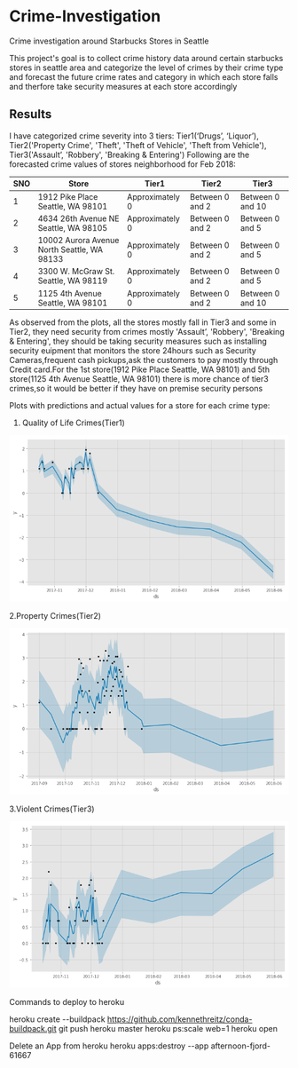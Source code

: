# Crime-Investigation

Crime investigation around Starbucks Stores in Seattle

This project's goal is to collect crime history data around certain starbucks stores in seattle area and categorize the level of crimes by their crime type and forecast the future crime rates and category in which each store falls and therfore take security measures at each store accordingly 

## Results
I have categorized crime severity into 3 tiers: Tier1(‘Drugs’, ‘Liquor’), Tier2('Property Crime',
'Theft', 'Theft of Vehicle', 'Theft from Vehicle'), Tier3('Assault’, 'Robbery', 'Breaking & Entering')
Following are the forecasted crime values of stores neighborhood for Feb 2018:


SNO | Store | Tier1 | Tier2 | Tier3 | 
--- | --- | --- | --- |--- |
1 | 1912 Pike Place Seattle, WA 98101 | Approximately 0 | Between 0 and 2 | Between 0 and 10 |
2 | 4634 26th Avenue NE Seattle, WA 98105 | Approximately 0 | Between 0 and 2 | Between 0 and 5 |
3 | 10002 Aurora Avenue North Seattle, WA 98133 | Approximately 0 | Between 0 and 2 | Between 0 and 5 |
4 | 3300 W. McGraw St. Seattle, WA 98119 | Approximately 0 | Between 0 and 2 | Between 0 and 5 |
5 | 1125 4th Avenue Seattle, WA 98101 | Approximately 0 | Between 0 and 2 | Between 0 and 10 |

As observed from the plots, all the stores mostly fall in Tier3 and some in Tier2, they need
security from crimes mostly 'Assault’, 'Robbery', 'Breaking & Entering', they should be taking security
measures such as installing security euipment that monitors the store 24hours such as Security
Cameras,frequent cash pickups,ask the customers to pay mostly through Credit card.For the 1st
store(1912 Pike Place Seattle, WA 98101) and 5th store(1125 4th Avenue Seattle, WA 98101) there is
more chance of tier3 crimes,so it would be better if they have on premise security persons

Plots with predictions and actual values for a store for each crime type:

1. Quality of Life Crimes(Tier1)

![alt text](https://github.com/LalithaPalleti/Crime-Investigation/blob/master/Tier1%20image.png)

2.Property Crimes(Tier2)

![alt text](https://github.com/LalithaPalleti/Crime-Investigation/blob/master/Tier2%20image.png)

3.Violent Crimes(Tier3)

![alt text](https://github.com/LalithaPalleti/Crime-Investigation/blob/master/Tier3%20image.png)

Commands to deploy to heroku

heroku create --buildpack https://github.com/kennethreitz/conda-buildpack.git
git push heroku master
heroku ps:scale web=1
heroku open

Delete an App from heroku
heroku apps:destroy --app afternoon-fjord-61667
